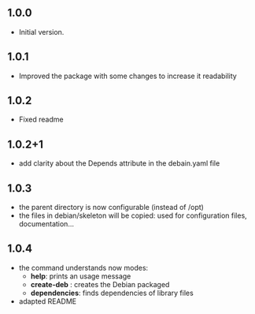## 1.0.0

- Initial version.

## 1.0.1

- Improved the package with some changes to increase it readability

## 1.0.2

- Fixed readme

## 1.0.2+1

- add clarity about the Depends attribute in the debain.yaml file

## 1.0.3

- the parent directory is now configurable (instead of /opt)
- the files in debian/skeleton will be copied: used for configuration files, documentation...

## 1.0.4

- the command understands now modes: 
  - **help**: prints an usage message
  - **create-deb** : creates the Debian packaged
  - **dependencies**: finds dependencies of library files
- adapted README